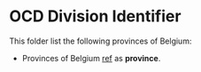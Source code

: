 # OCD Division Identifier

This folder list the following provinces of Belgium: 
* Provinces of Belgium
 [ref](https://en.wikipedia.org/wiki/Provinces_of_Belgium) as **province**.
